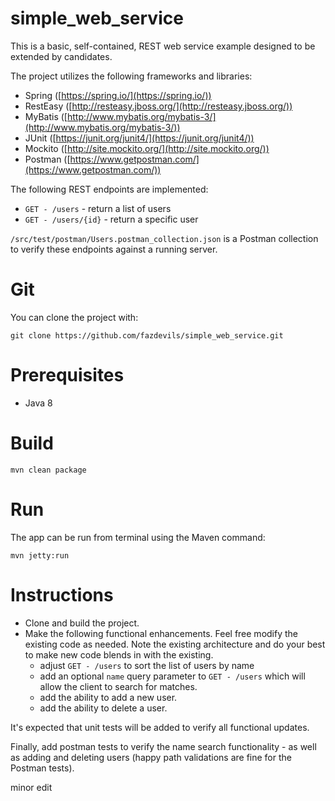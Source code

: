 # simple\_web\_service

This is a basic, self-contained, REST web service example designed to be extended by candidates.

The project utilizes the following frameworks and libraries:

- Spring ([https://spring.io/](https://spring.io/))
- RestEasy ([http://resteasy.jboss.org/](http://resteasy.jboss.org/))
- MyBatis ([http://www.mybatis.org/mybatis-3/](http://www.mybatis.org/mybatis-3/))
- JUnit ([https://junit.org/junit4/](https://junit.org/junit4/))
- Mockito ([http://site.mockito.org/](http://site.mockito.org/))
- Postman ([https://www.getpostman.com/](https://www.getpostman.com/))


The following REST endpoints are implemented:

- `GET - /users` - return a list of users
- `GET - /users/{id}` - return a specific user


`/src/test/postman/Users.postman_collection.json` is a Postman collection to verify these endpoints against a running server.


# Git

You can clone the project with:

	git clone https://github.com/fazdevils/simple_web_service.git


# Prerequisites

* Java 8

		
# Build

	mvn clean package


# Run

The app can be run from terminal using the Maven command:

	mvn jetty:run


# Instructions
- Clone and build the project.
- Make the following functional enhancements.  Feel free modify the existing code as needed.  Note the existing architecture and do your best to make new code blends in with the existing.
  - adjust `GET - /users` to sort the list of users by name
  - add an optional `name` query parameter to `GET - /users` which will allow the client to search for matches.
  - add the ability to add a new user.
  - add the ability to delete a user.

It's expected that unit tests will be added to verify all functional updates.  

Finally, add postman tests to verify the name search functionality - as well as adding and deleting users (happy path validations are fine for the Postman tests).

minor edit
